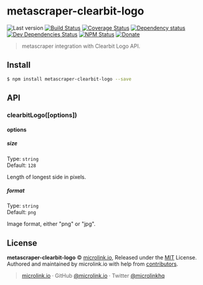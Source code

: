 # metascraper-clearbit-logo

![Last version](https://img.shields.io/github/tag/microlinkhq/metascraper-clearbit-logo.svg?style=flat-square)
[![Build Status](https://img.shields.io/travis/microlinkhq/metascraper-clearbit-logo/master.svg?style=flat-square)](https://travis-ci.org/microlinkhq/metascraper-clearbit-logo)
[![Coverage Status](https://img.shields.io/coveralls/microlinkhq/metascraper-clearbit-logo.svg?style=flat-square)](https://coveralls.io/github/microlinkhq/metascraper-clearbit-logo)
[![Dependency status](https://img.shields.io/david/microlinkhq/metascraper-clearbit-logo.svg?style=flat-square)](https://david-dm.org/microlinkhq/metascraper-clearbit-logo)
[![Dev Dependencies Status](https://img.shields.io/david/dev/microlinkhq/metascraper-clearbit-logo.svg?style=flat-square)](https://david-dm.org/microlinkhq/metascraper-clearbit-logo#info=devDependencies)
[![NPM Status](https://img.shields.io/npm/dm/metascraper-clearbit-logo.svg?style=flat-square)](https://www.npmjs.org/package/metascraper-clearbit-logo)
[![Donate](https://img.shields.io/badge/donate-paypal-blue.svg?style=flat-square)](https://paypal.me/microlinkhq)

> metascraper integration with Clearbit Logo API.

## Install

```bash
$ npm install metascraper-clearbit-logo --save
```

## API

### clearbitLogo([options])

#### options

##### size

Type: `string`<br>
Default: `128`

Length of longest side in pixels.

##### format

Type: `string`<br>
Default: `png`

Image format, either "png" or "jpg".

## License

**metascraper-clearbit-logo** © [microlink.io](https://microlink.io), Released under the [MIT](https://github.com/microlinkhq/metascraper-clearbit-logo/blob/master/LICENSE.md) License.<br>
Authored and maintained by microlink.io with help from [contributors](https://github.com/microlinkhq/metascraper-clearbit-logo/contributors).

> [microlink.io](https://microlink.io) · GitHub [@microlink.io](https://github.com/microlinkhq) · Twitter [@microlinkhq](https://twitter.com/microlinkhq)
